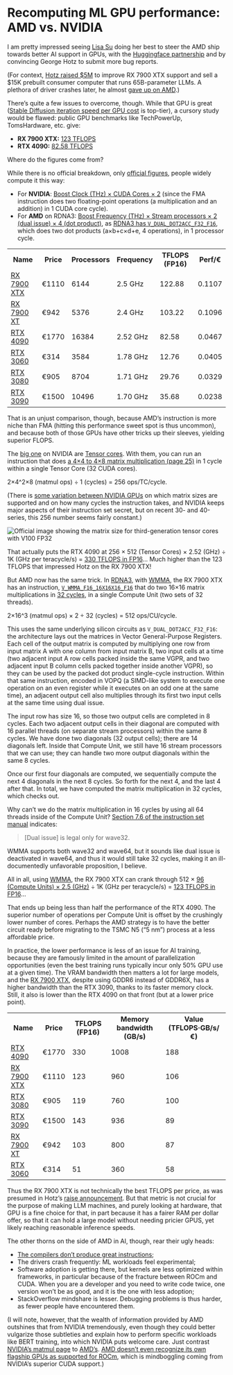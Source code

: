 # Recomputing ML GPU performance: AMD vs. NVIDIA

I am pretty impressed seeing [Lisa Su][] doing her best to steer the AMD ship towards
better AI support in GPUs, with the [Huggingface partnership][] and by convincing
George Hotz to submit more bug reports.

(For context, [Hotz raised $5M][] to improve RX 7900 XTX support and sell a $15K
prebuilt consumer computer that runs 65B-parameter LLMs. A plethora of driver
crashes later, he almost [gave up on AMD][].)

There’s quite a few issues to overcome, though.
While that GPU is great
([Stable Diffusion iteration speed per GPU cost][] is top-tier),
a cursory study would be flawed:
public GPU benchmarks like TechPowerUp, TomsHardware, etc. give:

- **RX 7900 XTX:** [123 TFLOPS][RX public perf]
- **RTX 4090:** [82.58 TFLOPS][RTX public perf]

Where do the figures come from?

While there is no official breakdown,
only [official figures][RX 7900 XTX specs], people widely compute it this way:

- For **NVIDIA**:
  [Boost Clock (THz) × CUDA Cores × 2][RTX 4090 specs]
  (since the FMA instruction does two floating-point operations
  (a multiplication and an addition) in 1 CUDA core cycle).
- For **AMD** on RDNA3:
  [Boost Frequency (THz) × Stream processors × 2 (dual issue) × 4 (dot product)][RX 7900 XTX specs],
  as [RDNA3 has `V_DUAL_DOT2ACC_F32_F16`][RDNA3],
  which does two dot products (a×b+c×d+e, 4 operations),
  in 1 processor cycle.

<table>
  <tr><th> Name </th><th> Price </th><th> Processors </th><th> Frequency </th><th> TFLOPS (FP16) </th><th> Perf/€ </th>
  <tr><td> <a href="https://www.amd.com/en/products/graphics/amd-radeon-rx-7900xtx">RX 7900 XTX</a> </td>
      <td> €1110 </td><td>  6144 </td><td>  2.5 GHz </td><td> 122.88 </td><td> 0.1107 </td>
  <tr><td> <a href="https://www.amd.com/en/products/graphics/amd-radeon-rx-7900xt">RX 7900 XT</a> </td>
      <td>  €942 </td><td>  5376 </td><td>  2.4 GHz </td><td> 103.22 </td><td> 0.1096 </td>
  <tr><td> <a href="https://www.nvidia.com/en-us/geforce/graphics-cards/compare/#sectionenhanced_copy_54756033603dff4c2_db18_46bd_9cc1_e7ad0debbbd0">RTX 4090</a> </td>
      <td> €1770 </td><td> 16384 </td><td> 2.52 GHz </td><td>  82.58 </td><td> 0.0467 </td>
  <tr><td> <a href="https://www.nvidia.com/en-us/geforce/graphics-cards/compare/#sectionenhanced_copy_44862952d932bba4_58ad_4ca4_a3d3_84a2295d2b85">RTX 3060</a> </td>
      <td>  €314 </td><td>  3584 </td><td> 1.78 GHz </td><td>  12.76 </td><td> 0.0405 </td>
  <tr><td> <a href="https://www.nvidia.com/en-us/geforce/graphics-cards/compare/#sectionenhanced_copy_44862952d932bba4_58ad_4ca4_a3d3_84a2295d2b85">RTX 3080</a> </td>
      <td>  €905 </td><td>  8704 </td><td> 1.71 GHz </td><td>  29.76 </td><td> 0.0329 </td>
  <tr><td> <a href="https://www.nvidia.com/en-us/geforce/graphics-cards/compare/#sectionenhanced_copy_44862952d932bba4_58ad_4ca4_a3d3_84a2295d2b85">RTX 3090</a> </td>
      <td> €1500 </td><td> 10496 </td><td> 1.70 GHz </td><td>  35.68 </td><td> 0.0238 </td>
</table>

That is an unjust comparison, though, because AMD’s instruction is more niche
than FMA (hitting this performance sweet spot is thus uncommon),
and because both of those GPUs have other tricks up their sleeves,
yielding superior FLOPS.

The [big one][Dettmers] on NVIDIA are [Tensor cores][].
With them, you can run an instruction that does
[a 4×4 to 4×8 matrix multiplication (page 25)][Ampere]
in 1 cycle within a single Tensor Core (32 CUDA cores).

2×4^2×8 (matmul ops) ÷ 1 (cycles) = 256 ops/TC/cycle.

(There is [some variation between NVIDIA GPUs][Ampere blog]
on which matrix sizes are supported and on how many cycles the instruction takes,
and NVIDIA keeps major aspects of their instruction set secret,
but on recent 30- and 40-series, this 256 number seems fairly constant.)

![Official image showing the matrix size for third-generation tensor cores with V100 FP32](https://www.nvidia.com/content/dam/en-zz/Solutions/gtcs22/tensor-cores/hopper-tensor-core-ampere-2c50-t.jpg)

That actually puts the RTX 4090 at
256 × 512 (Tensor Cores) × 2.52 (GHz)
÷ 1K (GHz per teracycle/s) = [330 TFLOPS in FP16][NVIDIA wiki]…
Much higher than the 123 TFLOPS that impressed Hotz on the RX 7900 XTX!

But AMD now has the same trick.
In [RDNA3][], with [WMMA][], the RX 7900 XTX has an instruction,
[`V_WMMA_F16_16X16X16_F16`][RDNA3]
that do two 16×16 matrix multiplications in [32 cycles][AMD cycles],
in a single Compute Unit (two sets of 32 threads).

2×16^3 (matmul ops) × 2 ÷ 32 (cycles) = 512 ops/CU/cycle.

This uses the same underlying silicon circuits as `V_DUAL_DOT2ACC_F32_F16`:
the architecture lays out the matrices in Vector General-Purpose Registers.
Each cell of the output matrix is computed by multiplying
one row from input matrix A with one column from input matrix B,
two input cells at a time
(two adjacent input A row cells packed inside the same VGPR,
and two adjacent input B column cells packed together inside another VGPR),
so they can be used by the packed dot product single-cycle instruction.
Within that same instruction, encoded in VOPQ
(a SIMD-like system to execute one operation
on an even register while it executes on an odd one at the same time),
an adjacent output cell also multiplies through its first two input cells
at the same time using dual issue.

The input row has size 16, so those two output cells are completed in 8 cycles.
Each two adjacent output cells in their diagonal
are computed with 16 parallel threads (on separate stream processors)
within the same 8 cycles.
We have done two diagonals (32 output cells); there are 14 diagonals left.
Inside that Compute Unit, we still have 16 stream processors that we can use;
they can handle two more output diagonals within the same 8 cycles.

Once our first four diagonals are computed,
we sequentially compute the next 4 diagonals in the next 8 cycles.
So forth for the next 4, and the last 4 after that.
In total, we have computed the matrix multiplication
in 32 cycles, which checks out.

Why can’t we do the matrix multiplication in 16 cycles
by using all 64 threads inside of the Compute Unit?
[Section 7.6 of the instruction set manual][RDNA3] indicates:

> [Dual issue] is legal only for wave32.

WMMA supports both wave32 and wave64, but it sounds like dual issue is
deactivated in wave64, and thus it would still take 32 cycles,
making it an ill-documentedly unfavorable proposition, I believe.

All in all, using [WMMA][], the RX 7900 XTX can crank through
512 × [96 (Compute Units) × 2.5 (GHz)][RX 7900 XTX specs]
÷ 1K (GHz per teracycle/s) = [123 TFLOPS in FP16][AMD wiki]…

That ends up being less than half the performance of the RTX 4090.
The superior number of operations per Compute Unit is offset by the
crushingly lower number of cores.
Perhaps the AMD strategy is to have the better circuit ready
before migrating to the TSMC N5 (“5 nm”) process at a less affordable price.

In practice, the lower performance is less of an issue for AI training,
because they are famously limited in the amount of parallelization opportunities
(even the best training runs typically incur only 50% GPU use at a given time).
The VRAM bandwidth then matters a lot for large models,
and the [RX 7900 XTX][RX 7900 XTX specs], despite using GDDR6 instead of GDDR6X,
has a higher bandwidth than the RTX 3090, thanks to its faster memory clock.
Still, it also is lower than the RTX 4090 on that front
(but at a lower price point).

<table>
  <tr><th> Name </th><th> Price </th><th> TFLOPS (FP16) </th><th> Memory bandwidth (GB/s)</th><th> Value (TFLOPS·GB/s/€) </th>
  <tr><td> <a href="https://www.nvidia.com/en-us/geforce/graphics-cards/compare/#sectionenhanced_copy_54756033603dff4c2_db18_46bd_9cc1_e7ad0debbbd0">RTX 4090</a> </td>
      <td> €1770 </td><td> 330 </td><td> 1008 </td><td> 188 </td>
  <tr><td> <a href="https://www.amd.com/en/products/graphics/amd-radeon-rx-7900xtx">RX 7900 XTX</a> </td>
      <td> €1110 </td><td> 123 </td><td> 960 </td><td> 106 </td>
  <tr><td> <a href="https://www.nvidia.com/en-us/geforce/graphics-cards/compare/#sectionenhanced_copy_44862952d932bba4_58ad_4ca4_a3d3_84a2295d2b85">RTX 3080</a> </td>
      <td>  €905 </td><td> 119 </td><td> 760 </td><td> 100 </td>
  <tr><td> <a href="https://www.nvidia.com/en-us/geforce/graphics-cards/compare/#sectionenhanced_copy_44862952d932bba4_58ad_4ca4_a3d3_84a2295d2b85">RTX 3090</a> </td>
      <td> €1500 </td><td> 143 </td><td> 936 </td><td> 89 </td>
  <tr><td> <a href="https://www.amd.com/en/products/graphics/amd-radeon-rx-7900xt">RX 7900 XT</a> </td>
      <td>  €942 </td><td> 103 </td><td> 800 </td><td> 87 </td>
  <tr><td> <a href="https://www.nvidia.com/en-us/geforce/graphics-cards/compare/#sectionenhanced_copy_44862952d932bba4_58ad_4ca4_a3d3_84a2295d2b85">RTX 3060</a> </td>
      <td>  €314 </td><td> 51 </td><td> 360 </td><td> 58 </td>
</table>

Thus the RX 7900 XTX is not technically the best TFLOPS per price,
as was presumed in Hotz’s [raise announcement][Hotz raised $5M].
But that metric is not crucial for the purpose of making LLM machines,
and purely looking at hardware, that GPU is a fine choice for that,
in part because it has a fairer RAM per dollar offer,
so that it can hold a large model without needing pricier GPUS,
yet likely reaching reasonable inference speeds.

The other thorns on the side of AMD in AI, though, rear their ugly heads:
- [The compilers don’t produce great instructions][microbenchmark];
- The drivers crash frequently: ML workloads feel experimental;
- Software adoption is getting there,
  but kernels are less optimized within frameworks,
  in particular because of the fracture between ROCm and CUDA.
  When you are a developer and you need to write code twice,
  one version won’t be as good, and it is the one with less adoption;
- StackOverflow mindshare is lesser. Debugging problems is thus harder,
  as fewer people have encountered them.

(I will note, however, that the wealth of information provided by AMD
outshines that from NVIDIA tremendously,
even though they could better vulgarize those subtleties and
explain how to perform specific workloads like BERT training,
into which NVIDIA puts welcome care.
Just contrast [NVIDIA’s matmul page][NVIDIA GEMM] to [AMD’s][WMMA].
[AMD doesn’t even recognize its own flagship GPUs as supported for ROCm][ROCm support],
which is mindboggling coming from NVIDIA’s superior CUDA support.)

[Lisa Su]: https://twitter.com/LisaSu/status/1669848494637735936
[Huggingface partnership]: https://huggingface.co/blog/huggingface-and-amd
[Hotz raised $5M]: https://geohot.github.io//blog/jekyll/update/2023/05/24/the-tiny-corp-raised-5M.html
[gave up on AMD]: https://github.com/RadeonOpenCompute/ROCm/issues/2198#issuecomment-1574383483
[Stable Diffusion iteration speed per GPU cost]: https://www.tomshardware.com/news/stable-diffusion-gpu-benchmarks
[RX public perf]: https://www.techpowerup.com/gpu-specs/geforce-rtx-4090.c3889
[RTX public perf]: https://www.tomshardware.com/reviews/amd-radeon-rx-7900-xtx-and-xt-review-shooting-for-the-top
[RTX 4090 specs]: https://www.nvidia.com/en-us/geforce/graphics-cards/compare/#sectionenhanced_copy_54756033603dff4c2_db18_46bd_9cc1_e7ad0debbbd0
[RX 7900 XTX specs]: https://www.amd.com/en/products/graphics/amd-radeon-rx-7900xtx
[RDNA3]: https://www.amd.com/system/files/TechDocs/rdna3-shader-instruction-set-architecture-feb-2023_0.pdf
[Dettmers]: https://timdettmers.com/2023/01/30/which-gpu-for-deep-learning/#Will_AMD_GPUs_ROCm_ever_catch_up_with_NVIDIA_GPUs_CUDA
[Tensor Cores]: https://www.nvidia.com/en-us/data-center/tensor-cores/
[Ampere]: https://www.nvidia.com/content/PDF/nvidia-ampere-ga-102-gpu-architecture-whitepaper-v2.pdf
[Ampere blog]: https://developer.nvidia.com/blog/nvidia-ampere-architecture-in-depth/
[NVIDIA wiki]: https://en.wikipedia.org/wiki/GeForce_40_series#Desktop
[WMMA]: https://gpuopen.com/learn/wmma_on_rdna3/
[AMD cycles]: https://github.com/RadeonOpenCompute/amd_matrix_instruction_calculator/blob/339d784e56e55752495192b0781ea162fc32e323/matrix_calculator.py#LL1139C26-L1139C26
[ROCm support]: https://rocm.docs.amd.com/en/latest/release/gpu_os_support.html
[NVIDIA GEMM]: https://docs.nvidia.com/deeplearning/performance/dl-performance-matrix-multiplication/index.html
[AMD wiki]: https://en.wikipedia.org/wiki/RDNA_3#Desktop
[microbenchmark]: https://chipsandcheese.com/2023/01/07/microbenchmarking-amds-rdna-3-graphics-architecture/

<script type="application/ld+json">
{ "@context": "http://schema.org",
  "@type": "BlogPosting",
  "datePublished": "2023-06-18T21:40:09Z",
  "keywords": "gpu, ml" }
</script>
